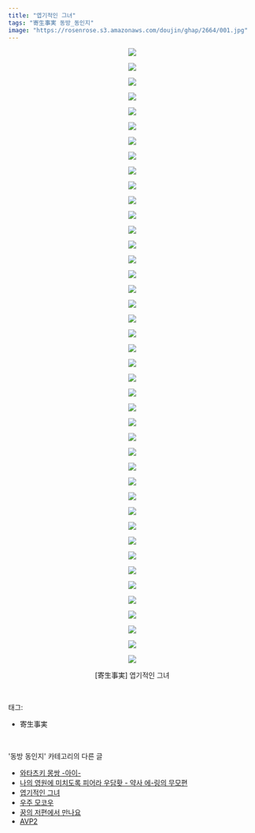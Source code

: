 ```yaml
---
title: "엽기적인 그녀"
tags: "寄生事実 동방_동인지"
image: "https://rosenrose.s3.amazonaws.com/doujin/ghap/2664/001.jpg"
---
```

<div class="article">
<p style="text-align: center; clear: none; float: none;"><img src="{{ site.imgserver1 }}/ghap/2664/001.jpg"/></p>
<p style="text-align: center; clear: none; float: none;"><img src="{{ site.imgserver1 }}/ghap/2664/002.jpg"/></p>
<p style="text-align: center; clear: none; float: none;"><img src="{{ site.imgserver1 }}/ghap/2664/003.jpg"/></p>
<p style="text-align: center; clear: none; float: none;"><img src="{{ site.imgserver1 }}/ghap/2664/004.jpg"/></p>
<p style="text-align: center; clear: none; float: none;"><img src="{{ site.imgserver1 }}/ghap/2664/005.jpg"/></p>
<p style="text-align: center; clear: none; float: none;"><img src="{{ site.imgserver1 }}/ghap/2664/006.jpg"/></p>
<p style="text-align: center; clear: none; float: none;"><img src="{{ site.imgserver1 }}/ghap/2664/007.jpg"/></p>
<p style="text-align: center; clear: none; float: none;"><img src="{{ site.imgserver1 }}/ghap/2664/008.jpg"/></p>
<p style="text-align: center; clear: none; float: none;"><img src="{{ site.imgserver1 }}/ghap/2664/009.jpg"/></p>
<p style="text-align: center; clear: none; float: none;"><img src="{{ site.imgserver1 }}/ghap/2664/010.jpg"/></p>
<p style="text-align: center; clear: none; float: none;"><img src="{{ site.imgserver1 }}/ghap/2664/011.jpg"/></p>
<p style="text-align: center; clear: none; float: none;"><img src="{{ site.imgserver1 }}/ghap/2664/012.jpg"/></p>
<p style="text-align: center; clear: none; float: none;"><img src="{{ site.imgserver1 }}/ghap/2664/013.jpg"/></p>
<p style="text-align: center; clear: none; float: none;"><img src="{{ site.imgserver1 }}/ghap/2664/014.jpg"/></p>
<p style="text-align: center; clear: none; float: none;"><img src="{{ site.imgserver1 }}/ghap/2664/015.jpg"/></p>
<p style="text-align: center; clear: none; float: none;"><img src="{{ site.imgserver1 }}/ghap/2664/016.jpg"/></p>
<p style="text-align: center; clear: none; float: none;"><img src="{{ site.imgserver1 }}/ghap/2664/017.jpg"/></p>
<p style="text-align: center; clear: none; float: none;"><img src="{{ site.imgserver1 }}/ghap/2664/018.jpg"/></p>
<p style="text-align: center; clear: none; float: none;"><img src="{{ site.imgserver1 }}/ghap/2664/019.jpg"/></p>
<p style="text-align: center; clear: none; float: none;"><img src="{{ site.imgserver1 }}/ghap/2664/020.jpg"/></p>
<p style="text-align: center; clear: none; float: none;"><img src="{{ site.imgserver1 }}/ghap/2664/021.jpg"/></p>
<p style="text-align: center; clear: none; float: none;"><img src="{{ site.imgserver1 }}/ghap/2664/022.jpg"/></p>
<p style="text-align: center; clear: none; float: none;"><img src="{{ site.imgserver1 }}/ghap/2664/023.jpg"/></p>
<p style="text-align: center; clear: none; float: none;"><img src="{{ site.imgserver1 }}/ghap/2664/024.jpg"/></p>
<p style="text-align: center; clear: none; float: none;"><img src="{{ site.imgserver1 }}/ghap/2664/025.jpg"/></p>
<p style="text-align: center; clear: none; float: none;"><img src="{{ site.imgserver1 }}/ghap/2664/026.jpg"/></p>
<p style="text-align: center; clear: none; float: none;"><img src="{{ site.imgserver1 }}/ghap/2664/027.jpg"/></p>
<p style="text-align: center; clear: none; float: none;"><img src="{{ site.imgserver1 }}/ghap/2664/028.jpg"/></p>
<p style="text-align: center; clear: none; float: none;"><img src="{{ site.imgserver1 }}/ghap/2664/029.jpg"/></p>
<p style="text-align: center; clear: none; float: none;"><img src="{{ site.imgserver1 }}/ghap/2664/030.jpg"/></p>
<p style="text-align: center; clear: none; float: none;"><img src="{{ site.imgserver1 }}/ghap/2664/031.jpg"/></p>
<p style="text-align: center; clear: none; float: none;"><img src="{{ site.imgserver1 }}/ghap/2664/032.jpg"/></p>
<p style="text-align: center; clear: none; float: none;"><img src="{{ site.imgserver1 }}/ghap/2664/033.jpg"/></p>
<p style="text-align: center; clear: none; float: none;"><img src="{{ site.imgserver1 }}/ghap/2664/034.jpg"/></p>
<p style="text-align: center; clear: none; float: none;"><img src="{{ site.imgserver1 }}/ghap/2664/035.jpg"/></p>
<p style="text-align: center; clear: none; float: none;"><img src="{{ site.imgserver1 }}/ghap/2664/036.jpg"/></p>
<p style="text-align: center; clear: none; float: none;"><img src="{{ site.imgserver1 }}/ghap/2664/037.jpg"/></p>
<p style="text-align: center; clear: none; float: none;"><img src="{{ site.imgserver1 }}/ghap/2664/038.jpg"/></p>
<p style="text-align: center; clear: none; float: none;"><img src="{{ site.imgserver1 }}/ghap/2664/039.jpg"/></p>
<p style="text-align: center; clear: none; float: none;"><img src="{{ site.imgserver1 }}/ghap/2664/040.jpg"/></p>
<p style="text-align: center; clear: none; float: none;"><img src="{{ site.imgserver1 }}/ghap/2664/041.jpg"/></p>
<p style="text-align: center; clear: none; float: none;"><img src="{{ site.imgserver1 }}/ghap/2664/042.jpg"/></p>
<p style="text-align: center; clear: none; float: none;">[寄生事実] 엽기적인 그녀</p>
</div><br/>
<div class="tagTrail">
<p>태그: </p>
<ul>
<li>寄生事実</li>
</ul>
</div><br/>
<div class="another">
<p>'동방 동인지' 카테고리의 다른 글</p>
<ul>
<li><a href="/ghap_2666">와타츠키 몽쌍 -아이-</a></li>
<li><a href="/ghap_2665">나의 영원에 미치도록 피어라 우담홧 - 약사 에-링의 무모편</a></li>
<li><a href="/ghap_2664">엽기적인 그녀</a></li>
<li><a href="/ghap_2663">우주 모코우</a></li>
<li><a href="/ghap_2662">꿈의 저편에서 만나요</a></li>
<li><a href="/ghap_2661">AVP2</a></li>
</ul>
</div><br/>
<div class="cb_module cb_fluid">
<div class="cb_wrt cb_profile">
</div><!-- commentList close -->
</div><br/>
